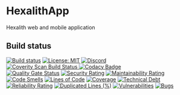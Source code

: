 # HexalithApp
Hexalith web and mobile application

## Build status

[![Build status](https://github.com/Hexalith/HexalithApp/actions/workflows/hexalith_build.yaml/badge.svg)](https://github.com/Hexalith/HexalithApp/actions/workflows/hexalith_build.yaml)
[![License: MIT](https://img.shields.io/github/license/hexalith/hexalithapp)](https://github.com/hexalith/hexalithapp/blob/main/LICENSE)
[![Discord](https://img.shields.io/discord/1063152441819942922?label=Discord&logo=discord&logoColor=white&color=d82679)](https://discordapp.com/channels/1102166958918610994/1102166958918610997)
<br/>
<a href="https://scan.coverity.com/projects/hexalith-hexalithapp">
  <img alt="Coverity Scan Build Status"
       src="https://scan.coverity.com/projects/30261/badge.svg"/>
</a>
[![Codacy Badge](https://app.codacy.com/project/badge/Grade/c716735b47b84a7abb8c510ab4827617)](https://app.codacy.com/gh/Hexalith/HexalithApp/dashboard?utm_source=gh&utm_medium=referral&utm_content=&utm_campaign=Badge_grade)
<br/>
[![Quality Gate Status](https://sonarcloud.io/api/project_badges/measure?project=Hexalith_HexalithApp&metric=alert_status)](https://sonarcloud.io/summary/new_code?id=Hexalith_HexalithApp)
[![Security Rating](https://sonarcloud.io/api/project_badges/measure?project=Hexalith_HexalithApp&metric=security_rating)](https://sonarcloud.io/summary/new_code?id=Hexalith_HexalithApp)
[![Maintainability Rating](https://sonarcloud.io/api/project_badges/measure?project=Hexalith_HexalithApp&metric=sqale_rating)](https://sonarcloud.io/summary/new_code?id=Hexalith_HexalithApp)
[![Code Smells](https://sonarcloud.io/api/project_badges/measure?project=Hexalith_HexalithApp&metric=code_smells)](https://sonarcloud.io/summary/new_code?id=Hexalith_HexalithApp)
[![Lines of Code](https://sonarcloud.io/api/project_badges/measure?project=Hexalith_HexalithApp&metric=ncloc)](https://sonarcloud.io/summary/new_code?id=Hexalith_HexalithApp)
[![Coverage](https://sonarcloud.io/api/project_badges/measure?project=Hexalith_HexalithApp&metric=coverage)](https://sonarcloud.io/summary/new_code?id=Hexalith_HexalithApp)
[![Technical Debt](https://sonarcloud.io/api/project_badges/measure?project=Hexalith_HexalithApp&metric=sqale_index)](https://sonarcloud.io/summary/new_code?id=Hexalith_HexalithApp)
[![Reliability Rating](https://sonarcloud.io/api/project_badges/measure?project=Hexalith_HexalithApp&metric=reliability_rating)](https://sonarcloud.io/summary/new_code?id=Hexalith_HexalithApp)
[![Duplicated Lines (%)](https://sonarcloud.io/api/project_badges/measure?project=Hexalith_HexalithApp&metric=duplicated_lines_density)](https://sonarcloud.io/summary/new_code?id=Hexalith_HexalithApp)
[![Vulnerabilities](https://sonarcloud.io/api/project_badges/measure?project=Hexalith_HexalithApp&metric=vulnerabilities)](https://sonarcloud.io/summary/new_code?id=Hexalith_HexalithApp)
[![Bugs](https://sonarcloud.io/api/project_badges/measure?project=Hexalith_HexalithApp&metric=bugs)](https://sonarcloud.io/summary/new_code?id=Hexalith_HexalithApp)
